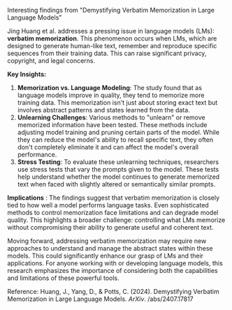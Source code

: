 
Interesting findings from "Demystifying Verbatim Memorization in Large Language Models"

Jing Huang et al. addresses a pressing issue in language models (LMs): **verbatim memorization**. This phenomenon occurs when LMs, which are designed to generate human-like text, remember and reproduce specific sequences from their training data. This can raise significant privacy, copyright, and legal concerns.

**Key Insights:**
1. **Memorization vs. Language Modeling**: The study found that as language models improve in quality, they tend to memorize more training data. This memorization isn't just about storing exact text but involves abstract patterns and states learned from the data.
2. **Unlearning Challenges**: Various methods to "unlearn" or remove memorized information have been tested. These methods include adjusting model training and pruning certain parts of the model. While they can reduce the model's ability to recall specific text, they often don't completely eliminate it and can affect the model's overall performance.
3. **Stress Testing**: To evaluate these unlearning techniques, researchers use stress tests that vary the prompts given to the model. These tests help understand whether the model continues to generate memorized text when faced with slightly altered or semantically similar prompts.

**Implications** :
The findings suggest that verbatim memorization is closely tied to how well a model performs language tasks. Even sophisticated methods to control memorization face limitations and can degrade model quality. This highlights a broader challenge: controlling what LMs memorize without compromising their ability to generate useful and coherent text.

Moving forward, addressing verbatim memorization may require new approaches to understand and manage the abstract states within these models. This could significantly enhance our grasp of LMs and their applications. For anyone working with or developing language models, this research emphasizes the importance of considering both the capabilities and limitations of these powerful tools.

Reference: Huang, J., Yang, D., & Potts, C. (2024). Demystifying Verbatim Memorization in Large Language Models. _ArXiv_. /abs/2407.17817
